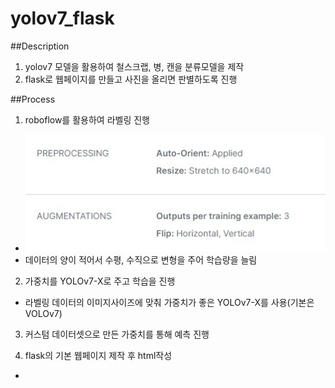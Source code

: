 # yolov7_flask
##Description
  1. yolov7 모델을 활용하여 철스크랩, 병, 캔을 분류모델을 제작
  2. flask로 웹페이지를 만들고 사진을 올리면 판별하도록 진행

##Process
1. roboflow를 활용하여 라벨링 진행
  - <img src="img/roboflow.jpg">
  - 데이터의 양이 적어서 수평, 수직으로 변형을 주어 학습량을 늘림

2. 가중치를 YOLOv7-X로 주고 학습을 진행
  - 라벨링 데이터의 이미지사이즈에 맞춰 가중치가 좋은 YOLOv7-X를 사용(기본은 VOLOv7)
 
3. 커스텀 데이터셋으로 만든 가중치를 통해 예측 진행

4. flask의 기본 웹페이지 제작 후 html작성
  - 
